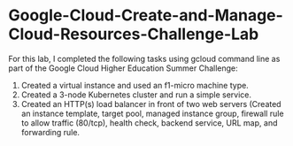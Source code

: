 # Google-Cloud-Create-and-Manage-Cloud-Resources-Challenge-Lab

For this lab, I completed the following tasks using gcloud command line as part of the Google Cloud Higher Education Summer Challenge:

1. Created a virtual instance and used an f1-micro machine type.  
2. Created a 3-node Kubernetes cluster and run a simple service. 
3. Created an HTTP(s) load balancer in front of two web servers (Created an instance template, target pool, managed instance group, firewall rule to allow traffic (80/tcp), health check, backend service, URL map, and forwarding rule.
